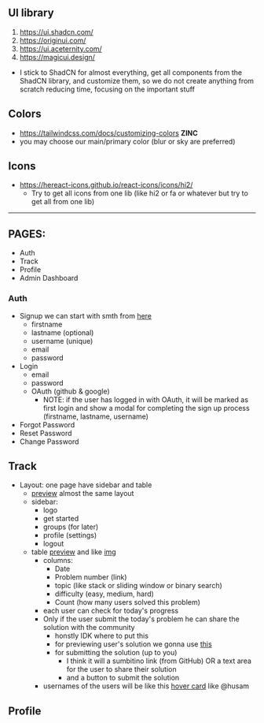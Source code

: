 ## UI library

1. https://ui.shadcn.com/
2. https://originui.com/
3. https://ui.aceternity.com/
4. https://magicui.design/

- I stick to ShadCN for almost everything, get all components from the ShadCN library, and customize them, so we do not create anything from scratch reducing time, focusing on the important stuff

## Colors

- https://tailwindcss.com/docs/customizing-colors **ZINC**
- you may choose our main/primary color (blur or sky are preferred)

## Icons

- https://hereact-icons.github.io/react-icons/icons/hi2/
  - Try to get all icons from one lib (like hi2 or fa or whatever but try to get all from one lib)

---

## PAGES:

- Auth
- Track
- Profile
- Admin Dashboard

### Auth

- Signup we can start with smth from [here](https://ui.shadcn.com/blocks/authentication)
  - firstname
  - lastname (optional)
  - username (unique)
  - email
  - password
- Login
  - email
  - password
  - OAuth (github & google)
    - NOTE: if the user has logged in with OAuth, it will be marked as first login and show a modal for completing the sign up process (firstname, lastname, username)
- Forgot Password
- Reset Password
- Change Password

## Track

- Layout: one page have sidebar and table
  - [preview](https://x.com/emirbekinn/status/1871611239933350147) almost the same layout
  - sidebar:
    - logo
    - get started
    - groups (for later)
    - profile (settings)
    - logout
  - table [preview](https://x.com/husamahmud/status/1761153344968782004?s=46) and like [img](assets/img1.jpg)
    - columns:
      - Date
      - Problem number (link)
      - topic (like stack or sliding window or binary search)
      - difficulty (easy, medium, hard)
      - Count (how many users solved this problem)
    - each user can check for today's progress
    - Only if the user submit the today's problem he can share the solution with the community
      - honstly IDK where to put this
      - for previewing user's solution we gonna use [this](https://x.com/pacovitiello/status/1873701588755427522?s=46)
      - for submitting the solution (up to you)
        - I think it will a sumbitino link (from GitHub) OR a text area for the user to share their solution
        - and a button to submit the solution
    - usernames of the users will be like this [hover card](https://ui.shadcn.com/docs/components/hover-card) like @husam

## Profile
